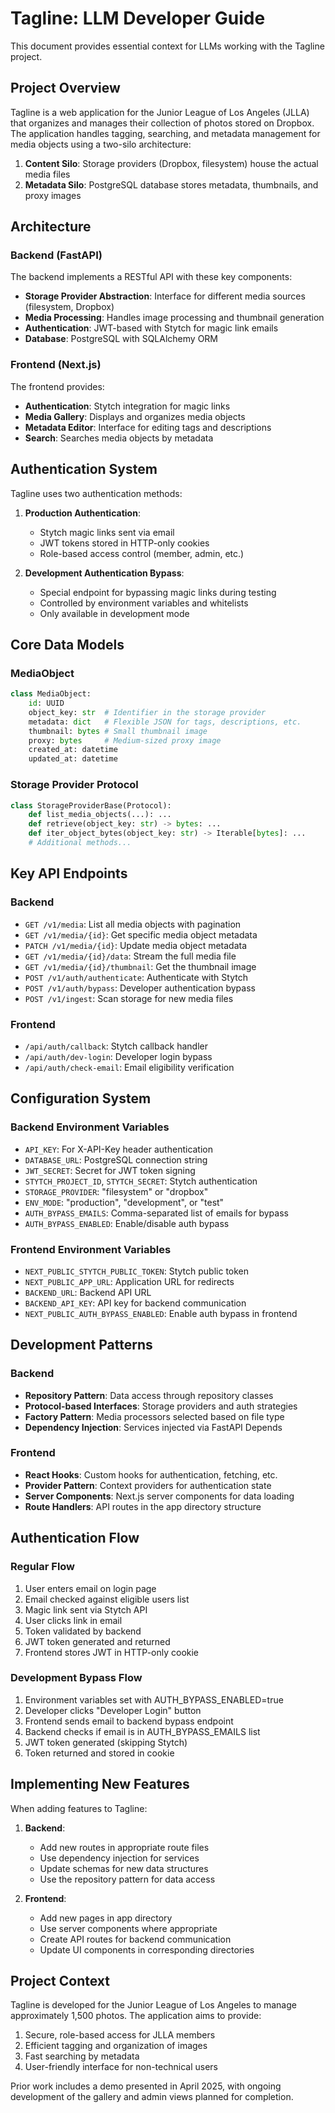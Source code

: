 # Tagline: LLM Developer Guide

This document provides essential context for LLMs working with the Tagline project.

## Project Overview

Tagline is a web application for the Junior League of Los Angeles (JLLA) that organizes and manages their collection of photos stored on Dropbox. The application handles tagging, searching, and metadata management for media objects using a two-silo architecture:

1. **Content Silo**: Storage providers (Dropbox, filesystem) house the actual media files
2. **Metadata Silo**: PostgreSQL database stores metadata, thumbnails, and proxy images

## Architecture

### Backend (FastAPI)

The backend implements a RESTful API with these key components:

- **Storage Provider Abstraction**: Interface for different media sources (filesystem, Dropbox)
- **Media Processing**: Handles image processing and thumbnail generation
- **Authentication**: JWT-based with Stytch for magic link emails
- **Database**: PostgreSQL with SQLAlchemy ORM

### Frontend (Next.js)

The frontend provides:

- **Authentication**: Stytch integration for magic links
- **Media Gallery**: Displays and organizes media objects
- **Metadata Editor**: Interface for editing tags and descriptions
- **Search**: Searches media objects by metadata

## Authentication System

Tagline uses two authentication methods:

1. **Production Authentication**: 
   - Stytch magic links sent via email
   - JWT tokens stored in HTTP-only cookies
   - Role-based access control (member, admin, etc.)

2. **Development Authentication Bypass**:
   - Special endpoint for bypassing magic links during testing
   - Controlled by environment variables and whitelists
   - Only available in development mode

## Core Data Models

### MediaObject

```python
class MediaObject:
    id: UUID
    object_key: str  # Identifier in the storage provider
    metadata: dict   # Flexible JSON for tags, descriptions, etc.
    thumbnail: bytes # Small thumbnail image
    proxy: bytes     # Medium-sized proxy image
    created_at: datetime
    updated_at: datetime
```

### Storage Provider Protocol

```python
class StorageProviderBase(Protocol):
    def list_media_objects(...): ...
    def retrieve(object_key: str) -> bytes: ...
    def iter_object_bytes(object_key: str) -> Iterable[bytes]: ...
    # Additional methods...
```

## Key API Endpoints

### Backend

- `GET /v1/media`: List all media objects with pagination
- `GET /v1/media/{id}`: Get specific media object metadata
- `PATCH /v1/media/{id}`: Update media object metadata
- `GET /v1/media/{id}/data`: Stream the full media file
- `GET /v1/media/{id}/thumbnail`: Get the thumbnail image
- `POST /v1/auth/authenticate`: Authenticate with Stytch
- `POST /v1/auth/bypass`: Developer authentication bypass
- `POST /v1/ingest`: Scan storage for new media files

### Frontend 

- `/api/auth/callback`: Stytch callback handler
- `/api/auth/dev-login`: Developer login bypass
- `/api/auth/check-email`: Email eligibility verification

## Configuration System

### Backend Environment Variables

- `API_KEY`: For X-API-Key header authentication
- `DATABASE_URL`: PostgreSQL connection string
- `JWT_SECRET`: Secret for JWT token signing
- `STYTCH_PROJECT_ID`, `STYTCH_SECRET`: Stytch authentication
- `STORAGE_PROVIDER`: "filesystem" or "dropbox"
- `ENV_MODE`: "production", "development", or "test"
- `AUTH_BYPASS_EMAILS`: Comma-separated list of emails for bypass
- `AUTH_BYPASS_ENABLED`: Enable/disable auth bypass

### Frontend Environment Variables

- `NEXT_PUBLIC_STYTCH_PUBLIC_TOKEN`: Stytch public token
- `NEXT_PUBLIC_APP_URL`: Application URL for redirects
- `BACKEND_URL`: Backend API URL
- `BACKEND_API_KEY`: API key for backend communication
- `NEXT_PUBLIC_AUTH_BYPASS_ENABLED`: Enable auth bypass in frontend

## Development Patterns

### Backend

- **Repository Pattern**: Data access through repository classes
- **Protocol-based Interfaces**: Storage providers and auth strategies
- **Factory Pattern**: Media processors selected based on file type
- **Dependency Injection**: Services injected via FastAPI Depends

### Frontend

- **React Hooks**: Custom hooks for authentication, fetching, etc.
- **Provider Pattern**: Context providers for authentication state
- **Server Components**: Next.js server components for data loading
- **Route Handlers**: API routes in the app directory structure

## Authentication Flow 

### Regular Flow

1. User enters email on login page
2. Email checked against eligible users list
3. Magic link sent via Stytch API
4. User clicks link in email
5. Token validated by backend
6. JWT token generated and returned
7. Frontend stores JWT in HTTP-only cookie

### Development Bypass Flow

1. Environment variables set with AUTH_BYPASS_ENABLED=true
2. Developer clicks "Developer Login" button
3. Frontend sends email to backend bypass endpoint
4. Backend checks if email is in AUTH_BYPASS_EMAILS list
5. JWT token generated (skipping Stytch)
6. Token returned and stored in cookie

## Implementing New Features

When adding features to Tagline:

1. **Backend**: 
   - Add new routes in appropriate route files
   - Use dependency injection for services
   - Update schemas for new data structures
   - Use the repository pattern for data access

2. **Frontend**:
   - Add new pages in app directory
   - Use server components where appropriate
   - Create API routes for backend communication
   - Update UI components in corresponding directories

## Project Context

Tagline is developed for the Junior League of Los Angeles to manage approximately 1,500 photos. The application aims to provide:

1. Secure, role-based access for JLLA members
2. Efficient tagging and organization of images
3. Fast searching by metadata
4. User-friendly interface for non-technical users

Prior work includes a demo presented in April 2025, with ongoing development of the gallery and admin views planned for completion.
